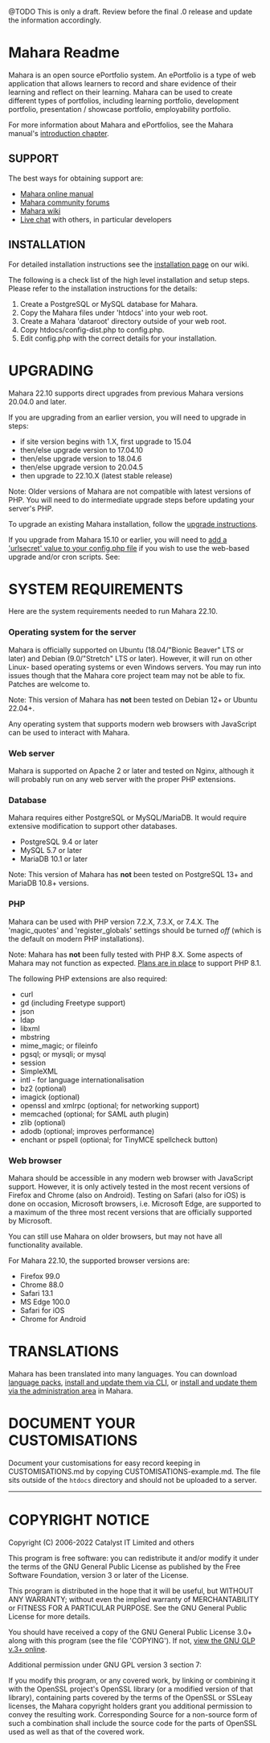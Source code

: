 @TODO This is only a draft. Review before the final .0 release and update the information accordingly.

# Mahara Readme

Mahara is an open source ePortfolio system. An ePortfolio is a type of
web application that allows learners to record and share evidence of their
learning and reflect on their learning. Mahara can be used to create different
types of portfolios, including learning portfolio, development portfolio,
presentation / showcase portfolio, employability portfolio.

For more information about Mahara and ePortfolios, see the Mahara manual's
[introduction chapter](https://manual.mahara.org/en/22.10/intro/introduction.html#what-is-mahara).

## SUPPORT

The best ways for obtaining support are:

 * [Mahara online manual](https://manual.mahara.org)
 * [Mahara community forums](https://mahara.org/forums)
 * [Mahara wiki](https://wiki.mahara.org)
 * [Live chat](https://matrix.to/#/#mahara:matrix.org) with others, in particular developers

## INSTALLATION

For detailed installation instructions see the [installation page](https://wiki.mahara.org/wiki/System_Administrator%27s_Guide/Installing_Mahara) on our wiki.

The following is a check list of the high level installation and setup steps.
Please refer to the installation instructions for the details:

 1. Create a PostgreSQL or MySQL database for Mahara.
 2. Copy the Mahara files under 'htdocs' into your web root.
 3. Create a Mahara 'dataroot' directory outside of your web root.
 4. Copy htdocs/config-dist.php to config.php.
 5. Edit config.php with the correct details for your installation.

# UPGRADING

Mahara 22.10 supports direct upgrades from previous Mahara versions 20.04.0 and later.

If you are upgrading from an earlier version, you will need to upgrade
in steps:

* if site version begins with 1.X, first upgrade to 15.04
* then/else upgrade version to 17.04.10
* then/else upgrade version to 18.04.6
* then/else upgrade version to 20.04.5
* then upgrade to 22.10.X (latest stable release)

Note: Older versions of Mahara are not compatible with latest versions
of PHP. You will need to do intermediate upgrade steps before
updating your server's PHP.

To upgrade an existing Mahara installation, follow the [upgrade instructions](https://wiki.mahara.org/wiki/System_Administrator%27s_Guide/Upgrading_Mahara).

If you upgrade from Mahara 15.10 or earlier, you will need to [add a 'urlsecret'
value to your config.php file](https://manual.mahara.org/en/22.10/administration/config_php.html#urlsecret-run-the-cron-or-upgrade-only-when-you-are-authorised) if you wish to use the web-based upgrade and/or
cron scripts. See:

# SYSTEM REQUIREMENTS

Here are the system requirements needed to run Mahara 22.10.

### Operating system for the server

Mahara is officially supported on Ubuntu (18.04/"Bionic Beaver" LTS or later)
and Debian (9.0/"Stretch" LTS or later). However, it will run on other Linux-
based operating systems or even Windows servers. You may run into issues though
that the Mahara core project team may not be able to fix. Patches are welcome
to.

Note: This version of Mahara has **not** been tested on Debian 12+ or Ubuntu 22.04+.

Any operating system that supports modern web browsers with JavaScript can be
used to interact with Mahara.

### Web server

Mahara is supported on Apache 2 or later and tested on Nginx,
although it will probably run on any web server with the proper PHP extensions.

### Database

Mahara requires either PostgreSQL or MySQL/MariaDB. It would require extensive
modification to support other databases.
 * PostgreSQL 9.4 or later
 * MySQL 5.7 or later
 * MariaDB 10.1 or later

Note: This version of Mahara has **not** been tested on PostgreSQL 13+ and
MariaDB 10.8+ versions.

### PHP

Mahara can be used with PHP version 7.2.X, 7.3.X, or 7.4.X. The 'magic_quotes'
and 'register_globals' settings should be turned *off* (which is the default on
modern PHP installations).

Note: Mahara has **not** been fully tested with PHP 8.X. Some aspects of Mahara may not function as expected. [Plans are in place](https://mahara.org/interaction/forum/topic.php?id=8989) to support PHP 8.1.

The following PHP extensions are also required:
 * curl
 * gd (including Freetype support)
 * json
 * ldap
 * libxml
 * mbstring
 * mime_magic; or fileinfo
 * pgsql; or mysqli; or mysql
 * session
 * SimpleXML
 * intl - for language internationalisation
 * bz2 (optional)
 * imagick (optional)
 * openssl and xmlrpc (optional; for networking support)
 * memcached (optional; for SAML auth plugin)
 * zlib (optional)
 * adodb (optional; improves performance)
 * enchant or pspell (optional; for TinyMCE spellcheck button)

### Web browser

Mahara should be accessible in any modern web browser with JavaScript support.
However, it is only actively tested in the most recent versions of Firefox and Chrome (also on Android). Testing on Safari (also for iOS) is done on occasion,
Microsoft browsers, i.e. Microsoft Edge, are supported to a maximum of the
three most recent versions that are officially supported by Microsoft.

You can still use Mahara on older browsers, but may not have all functionality
available.

For Mahara 22.10, the supported browser versions are:
 * Firefox 99.0
 * Chrome 88.0
 * Safari 13.1
 * MS Edge 100.0
 * Safari for iOS
 * Chrome for Android

# TRANSLATIONS

Mahara has been translated into many languages. You can download [language packs](https://langpacks.mahara.org/), [install and update them via CLI](https://manual.mahara.org/en/22.10/administration/cli.html#install-and-update-language-packs), or [install and update them via the administration area](https://manual.mahara.org/en/22.10/administration/development.html#languages) in Mahara.

# DOCUMENT YOUR CUSTOMISATIONS

Document your customisations for easy record keeping in CUSTOMISATIONS.md by copying CUSTOMISATIONS-example.md. The file sits outside of the `htdocs` directory and should not be uploaded to a server.

------------------
# COPYRIGHT NOTICE

Copyright (C) 2006-2022 Catalyst IT Limited and others

This program is free software: you can redistribute it and/or modify
it under the terms of the GNU General Public License as published by
the Free Software Foundation, version 3 or later of the License.

This program is distributed in the hope that it will be useful,
but WITHOUT ANY WARRANTY; without even the implied warranty of
MERCHANTABILITY or FITNESS FOR A PARTICULAR PURPOSE.  See the
GNU General Public License for more details.

You should have received a copy of the GNU General Public License 3.0+
along with this program (see the file 'COPYING'). If not, [view the GNU GLP
v.3+ online](https://www.gnu.org/licenses/gpl-3.0.html).

Additional permission under GNU GPL version 3 section 7:

If you modify this program, or any covered work, by linking or
combining it with the OpenSSL project's OpenSSL library (or a
modified version of that library), containing parts covered by the
terms of the OpenSSL or SSLeay licenses, the Mahara copyright holders
grant you additional permission to convey the resulting work.
Corresponding Source for a non-source form of such a combination
shall include the source code for the parts of OpenSSL used as well
as that of the covered work.
